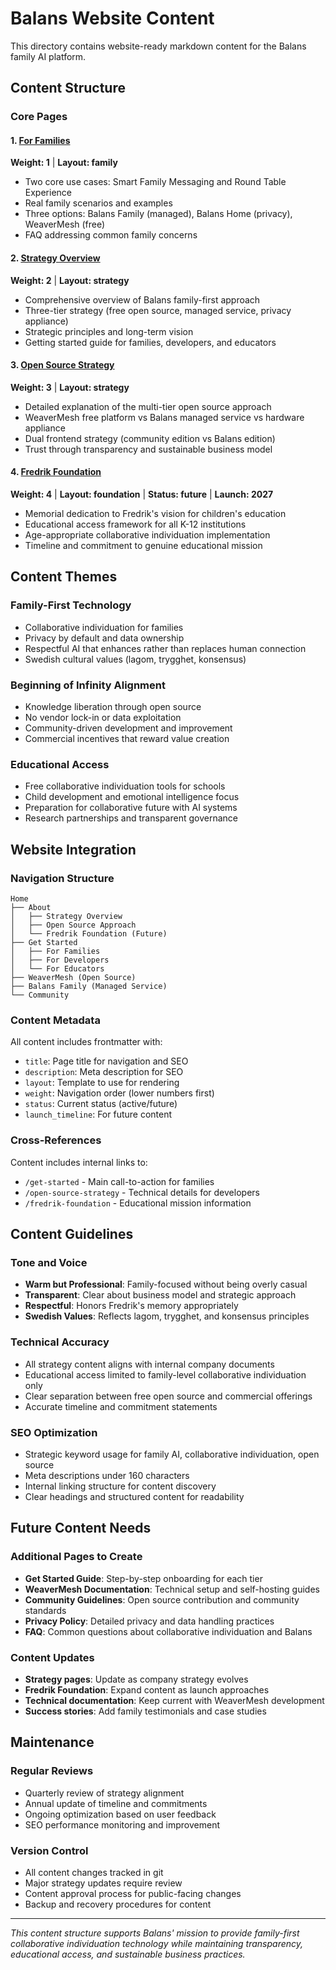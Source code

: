 # Balans Website Content

This directory contains website-ready markdown content for the Balans family AI platform.

## Content Structure

### Core Pages

#### 1. [For Families](for-families.md)
**Weight: 1** | **Layout: family**
- Two core use cases: Smart Family Messaging and Round Table Experience
- Real family scenarios and examples
- Three options: Balans Family (managed), Balans Home (privacy), WeaverMesh (free)
- FAQ addressing common family concerns

#### 2. [Strategy Overview](strategy-overview.md) 
**Weight: 2** | **Layout: strategy**
- Comprehensive overview of Balans family-first approach
- Three-tier strategy (free open source, managed service, privacy appliance)
- Strategic principles and long-term vision
- Getting started guide for families, developers, and educators

#### 3. [Open Source Strategy](open-source-strategy.md)
**Weight: 3** | **Layout: strategy**  
- Detailed explanation of the multi-tier open source approach
- WeaverMesh free platform vs Balans managed service vs hardware appliance
- Dual frontend strategy (community edition vs Balans edition)
- Trust through transparency and sustainable business model

#### 4. [Fredrik Foundation](fredrik-foundation.md)
**Weight: 4** | **Layout: foundation** | **Status: future** | **Launch: 2027**
- Memorial dedication to Fredrik's vision for children's education
- Educational access framework for all K-12 institutions
- Age-appropriate collaborative individuation implementation
- Timeline and commitment to genuine educational mission

## Content Themes

### Family-First Technology
- Collaborative individuation for families
- Privacy by default and data ownership
- Respectful AI that enhances rather than replaces human connection
- Swedish cultural values (lagom, trygghet, konsensus)

### Beginning of Infinity Alignment
- Knowledge liberation through open source
- No vendor lock-in or data exploitation
- Community-driven development and improvement
- Commercial incentives that reward value creation

### Educational Access
- Free collaborative individuation tools for schools
- Child development and emotional intelligence focus
- Preparation for collaborative future with AI systems
- Research partnerships and transparent governance

## Website Integration

### Navigation Structure
```
Home
├── About
│   ├── Strategy Overview
│   ├── Open Source Approach
│   └── Fredrik Foundation (Future)
├── Get Started
│   ├── For Families
│   ├── For Developers
│   └── For Educators
├── WeaverMesh (Open Source)
├── Balans Family (Managed Service)
└── Community
```

### Content Metadata
All content includes frontmatter with:
- `title`: Page title for navigation and SEO
- `description`: Meta description for SEO
- `layout`: Template to use for rendering
- `weight`: Navigation order (lower numbers first)
- `status`: Current status (active/future)
- `launch_timeline`: For future content

### Cross-References
Content includes internal links to:
- `/get-started` - Main call-to-action for families
- `/open-source-strategy` - Technical details for developers
- `/fredrik-foundation` - Educational mission information

## Content Guidelines

### Tone and Voice
- **Warm but Professional**: Family-focused without being overly casual
- **Transparent**: Clear about business model and strategic approach
- **Respectful**: Honors Fredrik's memory appropriately
- **Swedish Values**: Reflects lagom, trygghet, and konsensus principles

### Technical Accuracy
- All strategy content aligns with internal company documents
- Educational access limited to family-level collaborative individuation only
- Clear separation between free open source and commercial offerings
- Accurate timeline and commitment statements

### SEO Optimization
- Strategic keyword usage for family AI, collaborative individuation, open source
- Meta descriptions under 160 characters
- Internal linking structure for content discovery
- Clear headings and structured content for readability

## Future Content Needs

### Additional Pages to Create
- **Get Started Guide**: Step-by-step onboarding for each tier
- **WeaverMesh Documentation**: Technical setup and self-hosting guides
- **Community Guidelines**: Open source contribution and community standards
- **Privacy Policy**: Detailed privacy and data handling practices
- **FAQ**: Common questions about collaborative individuation and Balans

### Content Updates
- **Strategy pages**: Update as company strategy evolves
- **Fredrik Foundation**: Expand content as launch approaches
- **Technical documentation**: Keep current with WeaverMesh development
- **Success stories**: Add family testimonials and case studies

## Maintenance

### Regular Reviews
- Quarterly review of strategy alignment
- Annual update of timeline and commitments
- Ongoing optimization based on user feedback
- SEO performance monitoring and improvement

### Version Control
- All content changes tracked in git
- Major strategy updates require review
- Content approval process for public-facing changes
- Backup and recovery procedures for content

---

*This content structure supports Balans' mission to provide family-first collaborative individuation technology while maintaining transparency, educational access, and sustainable business practices.*

